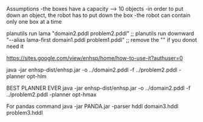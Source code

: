 Assumptions
    -the boxes have a capacity --> 10 objects
    -in order to put down an object, the robot has to put down the box
    -the robot can contain only one box at a time


planutils run lama "domain2.pddl problem2.pddl"
;; planutils run downward "--alias lama-first domain1.pddl problem1.pddl"
;; remove the "" if you donot need it 




https://sites.google.com/view/enhsp/home/how-to-use-it?authuser=0

java -jar enhsp-dist/enhsp.jar -o ../domain2.pddl -f ../problem2.pddl -planner opt-hlm

BEST PLANNER EVER
java -jar enhsp-dist/enhsp.jar -o ../domain2.pddl -f ../problem2.pddl -planner opt-hmax

For pandas command 
java -jar PANDA.jar -parser hddl domain3.hddl problem3.hddl 